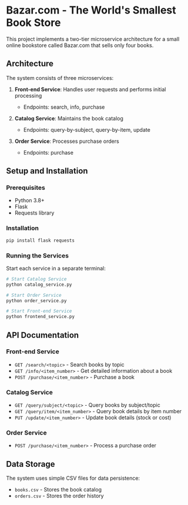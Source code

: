 # Bazar.com - The World's Smallest Book Store

This project implements a two-tier microservice architecture for a small online bookstore called Bazar.com that sells only four books.

## Architecture

The system consists of three microservices:

1. **Front-end Service**: Handles user requests and performs initial processing
   - Endpoints: search, info, purchase

2. **Catalog Service**: Maintains the book catalog
   - Endpoints: query-by-subject, query-by-item, update

3. **Order Service**: Processes purchase orders
   - Endpoints: purchase

## Setup and Installation

### Prerequisites
- Python 3.8+
- Flask
- Requests library

### Installation

```bash
pip install flask requests
```

### Running the Services

Start each service in a separate terminal:

```bash
# Start Catalog Service
python catalog_service.py

# Start Order Service
python order_service.py

# Start Front-end Service
python frontend_service.py
```

## API Documentation

### Front-end Service

- `GET /search/<topic>` - Search books by topic
- `GET /info/<item_number>` - Get detailed information about a book
- `POST /purchase/<item_number>` - Purchase a book

### Catalog Service

- `GET /query/subject/<topic>` - Query books by subject/topic
- `GET /query/item/<item_number>` - Query book details by item number
- `PUT /update/<item_number>` - Update book details (stock or cost)

### Order Service

- `POST /purchase/<item_number>` - Process a purchase order

## Data Storage

The system uses simple CSV files for data persistence:
- `books.csv` - Stores the book catalog
- `orders.csv` - Stores the order history